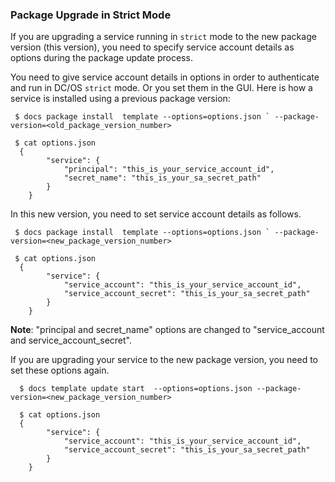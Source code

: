 ### Package Upgrade in Strict Mode

If you are upgrading a service running in `strict` mode to the new package version (this version), you need to specify service account details as options during the package update process.


You need to give service account details in options in order to authenticate and run in DC/OS `strict` mode. Or you set them in the GUI. Here is how a service is installed using a previous package version:

```
 $ docs package install  template --options=options.json ` --package-version=<old_package_version_number>

 $ cat options.json
  {
        "service": {
            "principal": "this_is_your_service_account_id",
            "secret_name": "this_is_your_sa_secret_path"
        }
    }
```

In this new version, you need to set service account details as follows. 

```
 $ docs package install  template --options=options.json ` --package-version=<new_package_version_number>

 $ cat options.json
  {
        "service": {
            "service_account": "this_is_your_service_account_id",
            "service_account_secret": "this_is_your_sa_secret_path"
        }
    }
```

**Note**: "principal and secret_name" options are changed to "service_account and service_account_secret".

If you are upgrading your service to the new package version, you need to set these options again.
  
```
  $ docs template update start  --options=options.json --package-version=<new_package_version_number>

  $ cat options.json
  {
        "service": {
            "service_account": "this_is_your_service_account_id",
            "service_account_secret": "this_is_your_sa_secret_path"
        }
    }
```


